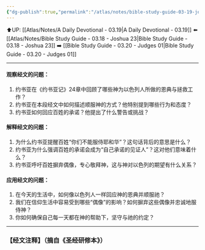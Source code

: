 ```yaml
---
{"dg-publish":true,"permalink":"/atlas/notes/bible-study-guide-03-19-joshua-24/"}
---
```


⬆️UP: [[Atlas/Notes/A Daily Devotional - 03.19\|A Daily Devotional - 03.19]]
⬅️ [[Atlas/Notes/Bible Study Guide - 03.18 - Joshua 23\|Bible Study Guide - 03.18 - Joshua 23]]
➡️ [[Bible Study Guide - 03.20 - Judges 01\|Bible Study Guide - 03.20 - Judges 01]] 

---

#### 观察经文的问题：

1. 约书亚在《约书亚记》24章中回顾了哪些神为以色列人所做的恩典与拯救工作？
2. 约书亚在本段经文中如何描述顺服神的方式？他特别提到哪些行为和态度？
3. 约书亚如何回应百姓的承诺？他提出了什么警告或挑战？

#### 解释经文的问题：

1. 为什么约书亚提醒百姓“你们不能服侍耶和华”？这句话背后的意思是什么？
2. 约书亚为什么强调百姓的承诺会成为“自己承诺的见证人”？这对他们意味着什么？
3. 约书亚呼吁百姓摒弃偶像，专心敬拜神，这与神对以色列的期望有什么关系？

#### 应用经文的问题：

1. 在今天的生活中，如何像以色列人一样回应神的恩典并顺服祂？
2. 我们在信仰生活中容易受到哪些“偶像”的影响？如何摒弃这些偶像并忠诚地服侍神？
3. 你如何确保自己每一天都在神的帮助下，坚守与祂的约定？

---
### 【经文注释】（摘自《圣经研修本》）
